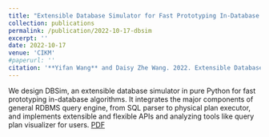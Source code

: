 ```yaml
---
title: "Extensible Database Simulator for Fast Prototyping In-Database Algorithms."
collection: publications
permalink: /publication/2022-10-17-dbsim
excerpt: ''
date: 2022-10-17
venue: 'CIKM'
#paperurl: ''
citation: '**Yifan Wang** and Daisy Zhe Wang. 2022. Extensible Database Simulator for Fast Prototyping In-Database Algorithms. In Proceedings of the 31st ACM International Conference on Information & Knowledge Management (CIKM '22). Association for Computing Machinery, New York, NY, USA, 5029–5033. https://doi.org/10.1145/3511808.3557205'
---
```


We design DBSim, an extensible database simulator in pure Python for fast prototyping in-database algorithms. 
It integrates the major components of general RDBMS query engine, from SQL parser to physical plan executor, and implements extensible and flexible APIs and analyzing tools like query plan visualizer for users. [PDF](https://arxiv.org/abs/2204.09819)

